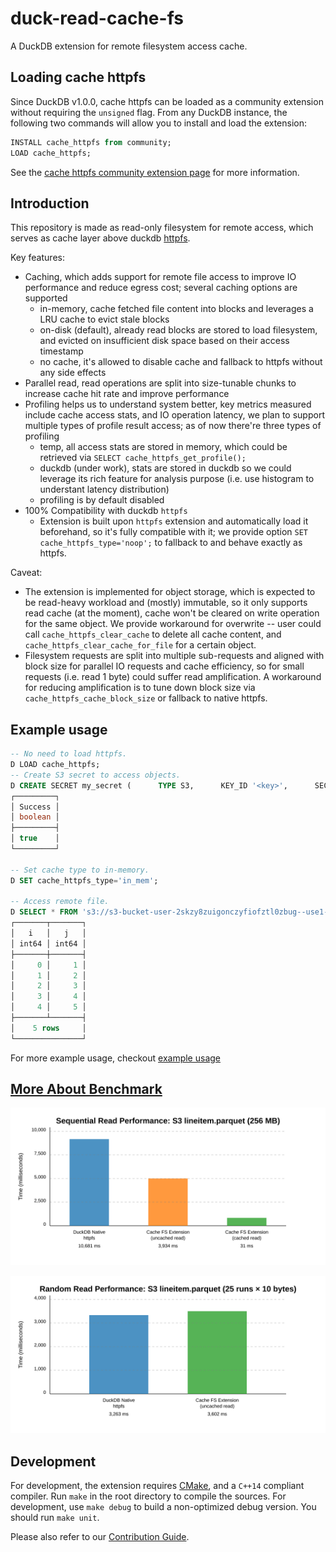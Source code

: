 # duck-read-cache-fs

A DuckDB extension for remote filesystem access cache.

## Loading cache httpfs
Since DuckDB v1.0.0, cache httpfs can be loaded as a community extension without requiring the `unsigned` flag. From any DuckDB instance, the following two commands will allow you to install and load the extension:
```sql
INSTALL cache_httpfs from community;
LOAD cache_httpfs;
```
See the [cache httpfs community extension page](https://community-extensions.duckdb.org/extensions/cache_httpfs.html) for more information.

## Introduction

This repository is made as read-only filesystem for remote access, which serves as cache layer above duckdb [httpfs](https://github.com/duckdb/duckdb-httpfs).

Key features:
- Caching, which adds support for remote file access to improve IO performance and reduce egress cost; several caching options are supported
  + in-memory, cache fetched file content into blocks and leverages a LRU cache to evict stale blocks
  + on-disk (default), already read blocks are stored to load filesystem, and evicted on insufficient disk space based on their access timestamp
  + no cache, it's allowed to disable cache and fallback to httpfs without any side effects
- Parallel read, read operations are split into size-tunable chunks to increase cache hit rate and improve performance
- Profiling helps us to understand system better, key metrics measured include cache access stats, and IO operation latency, we plan to support multiple types of profile result access; as of now there're three types of profiling
  + temp, all access stats are stored in memory, which could be retrieved via `SELECT cache_httpfs_get_profile();`
  + duckdb (under work), stats are stored in duckdb so we could leverage its rich feature for analysis purpose (i.e. use histogram to understant latency distribution)
  + profiling is by default disabled
- 100% Compatibility with duckdb `httpfs`
  + Extension is built upon `httpfs` extension and automatically load it beforehand, so it's fully compatible with it; we provide option `SET cache_httpfs_type='noop';` to fallback to and behave exactly as httpfs.

Caveat:
- The extension is implemented for object storage, which is expected to be read-heavy workload and (mostly) immutable, so it only supports read cache (at the moment), cache won't be cleared on write operation for the same object.
  We provide workaround for overwrite -- user could call `cache_httpfs_clear_cache` to delete all cache content, and `cache_httpfs_clear_cache_for_file` for a certain object.
- Filesystem requests are split into multiple sub-requests and aligned with block size for parallel IO requests and cache efficiency, so for small requests (i.e. read 1 byte) could suffer read amplification.
  A workaround for reducing amplification is to tune down block size via `cache_httpfs_cache_block_size` or fallback to native httpfs.

## Example usage
```sql
-- No need to load httpfs.
D LOAD cache_httpfs;
-- Create S3 secret to access objects.
D CREATE SECRET my_secret (      TYPE S3,      KEY_ID '<key>',      SECRET '<secret>',      REGION 'us-east-1',      ENDPOINT 's3express-use1-az6.us-east-1.amazonaws.com');
┌─────────┐
│ Success │
│ boolean │
├─────────┤
│ true    │
└─────────┘

-- Set cache type to in-memory.
D SET cache_httpfs_type='in_mem';

-- Access remote file.
D SELECT * FROM 's3://s3-bucket-user-2skzy8zuigonczyfiofztl0zbug--use1-az6--x-s3/t.parquet';
┌───────┬───────┐
│   i   │   j   │
│ int64 │ int64 │
├───────┼───────┤
│     0 │     1 │
│     1 │     2 │
│     2 │     3 │
│     3 │     4 │
│     4 │     5 │
├───────┴───────┤
│    5 rows     │
└───────────────┘
```

For more example usage, checkout [example usage](/example/example_usage.md)

## [More About Benchmark](/benchmark/README.md)

![sequential-read.cpp](benchmark-graph/seq-performance-barchart.svg)

![random-read.cpp](benchmark-graph/random-performance-barchart.svg)

## Development

For development, the extension requires [CMake](https://cmake.org), and a `C++14` compliant compiler. Run `make` in the root directory to compile the sources. For development, use `make debug` to build a non-optimized debug version. You should run `make unit`.

Please also refer to our [Contribution Guide](https://github.com/dentiny/duck-read-cache-fs/blob/main/CONTRIBUTING.md).
